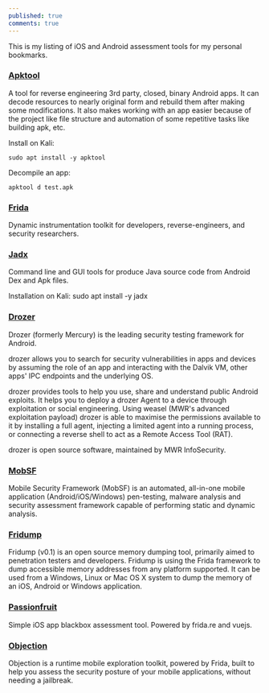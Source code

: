 ```yaml
---
published: true
comments: true
---
```

This is my listing of iOS and Android assessment tools for my personal bookmarks.

### [Apktool](https://ibotpeaches.github.io/Apktool/)

A tool for reverse engineering 3rd party, closed, binary Android apps. It can decode resources to nearly original form and rebuild them after making some modifications. It also makes working with an app easier because of the project like file structure and automation of some repetitive tasks like building apk, etc.

Install on Kali: 

```
sudo apt install -y apktool
```

Decompile an app: 

```
apktool d test.apk
```

### [Frida](https://frida.re/)

Dynamic instrumentation toolkit for developers, reverse-engineers, and security researchers.

### [Jadx](https://github.com/skylot/jadx)

Command line and GUI tools for produce Java source code from Android Dex and Apk files.

Installation on Kali: sudo apt install -y jadx


### [Drozer](https://mwr.to/drozer)

Drozer (formerly Mercury) is the leading security testing framework for Android.

drozer allows you to search for security vulnerabilities in apps and devices by assuming the role of an app and interacting with the Dalvik VM, other apps' IPC endpoints and the underlying OS.

drozer provides tools to help you use, share and understand public Android exploits. It helps you to deploy a drozer Agent to a device through exploitation or social engineering. Using weasel (MWR's advanced exploitation payload) drozer is able to maximise the permissions available to it by installing a full agent, injecting a limited agent into a running process, or connecting a reverse shell to act as a Remote Access Tool (RAT).

drozer is open source software, maintained by MWR InfoSecurity.

### [MobSF](https://github.com/MobSF/Mobile-Security-Framework-MobSF)

Mobile Security Framework (MobSF) is an automated, all-in-one mobile application (Android/iOS/Windows) pen-testing, malware analysis and security assessment framework capable of performing static and dynamic analysis. 

### [Fridump](https://github.com/Nightbringer21/fridump)

Fridump (v0.1) is an open source memory dumping tool, primarily aimed to penetration testers and developers. Fridump is using the Frida framework to dump accessible memory addresses from any platform supported. It can be used from a Windows, Linux or Mac OS X system to dump the memory of an iOS, Android or Windows application. 

### [Passionfruit](https://github.com/chaitin/passionfruit)

Simple iOS app blackbox assessment tool. Powered by frida.re and vuejs.


### [Objection](https://github.com/sensepost/objection)

Objection is a runtime mobile exploration toolkit, powered by Frida, built to help you assess the security posture of your mobile applications, without needing a jailbreak. 
